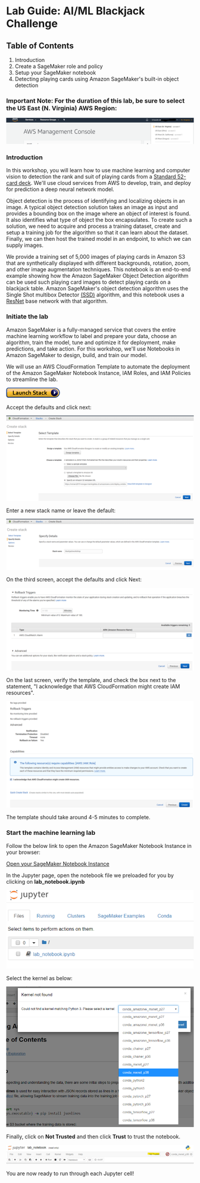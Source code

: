 # Lab Guide: AI/ML Blackjack Challenge 

## Table of Contents

1. Introduction
2. Create a SageMaker role and policy
3. Setup your SageMaker notebook
4. Detecting playing cards using Amazon SageMaker's built-in object detection

### Important Note: For the duration of this lab, be sure to select the US East (N. Virginia) AWS Region:

![us-east-1](img/select&#32;US&#32;East&#32;(N.&#32;Virginia).png)


### Introduction

In this workshop, you will learn how to use machine learning and computer vision to detection the rank and suit of playing cards from a [Standard 52-card deck](https://en.wikipedia.org/wiki/Standard_52-card_deck). We'll use cloud services from AWS to develop, train, and deploy for prediction a deep neural network model.

Object detection is the process of identifying and localizing objects in an image. A typical object detection solution takes an image as input and provides a bounding box on the image where an object of interest is found. It also identifies what type of object the box encapsulates. To create such a solution, we need to acquire and process a training dataset, create and setup a training job for the algorithm so that it can learn about the dataset. Finally, we can then host the trained model in an endpoint, to which we can supply images.

We provide a training set of 5,000 images of playing cards in Amazon S3 that are synthetically displayed with different backgrounds, rotation, zoom, and other image augmentation techniques. This notebook is an end-to-end example showing how the Amazon SageMaker Object Detection algorithm can be used such playing card images to detect playing cards on a blackjack table. Amazon SageMaker's object detection algorithm uses the Single Shot multibox Detector [(SSD)](https://arxiv.org/abs/1512.02325) algorithm, and this notebook uses a [ResNet](https://arxiv.org/pdf/1603.05027.pdf) base network with that algorithm.

### Initiate the lab

Amazon SageMaker is a fully-managed service that covers the entire machine learning workflow to label and prepare your data, choose an algorithm, train the model, tune and optimize it for deployment, make predictions, and take action. For this workshop, we'll use Notebooks in Amazon SageMaker to design, build, and train our model.

We will use an AWS CloudFormation Template to automate the deployment of the Amazon SageMaker Notebook Instance, IAM Roles, and IAM Policies to streamline the lab.

[![Launch Stack](./img/cloudformation-launch-stack.png)](https://console.aws.amazon.com/cloudformation/home?region=us-east-1#/stacks/new?stackName=blackjackworkshop&templateURL=https://remars2019-revegas-trainingdata.s3.amazonaws.com/deploy_notebook.yaml)

Accept the defaults and click next:

![step 1](./img/step-1-deploy-stack.png)


Enter a new stack name or leave the default:

![step 2](./img/step-2-stack-name.png)


On the third screen, accept the defaults and click Next:

![step 3](./img/step-3-accept-defaults.png)


On the last screen, verify the template, and check the box next to the statement, "I acknowledge that AWS CloudFormation might create IAM resources".

![step 4](./img/step-4-review-acknowledge-iam.png)

The template should take around 4-5 minutes to complete.

### Start the machine learning lab

Follow the below link to open the Amazon SageMaker Notebook Instance in your browser:

[Open your SageMaker Notebook Instance](https://console.aws.amazon.com/sagemaker/home?region=us-east-1#/notebook-instances/openNotebook/BlackjackNotebookInstance?view=classic)

In the Jupyter page, open the notebook file we preloaded for you by clicking on **lab_notebook.ipynb**

![image](./img/step5-open-ipynb.png)


Select the kernel as below:

![image](./img/step6-setkernal.png)


Finally, click on **Not Trusted** and then click **Trust** to trust the notebook.

![image](./img/step7-trust.png)

You are now ready to run through each Jupyter cell!